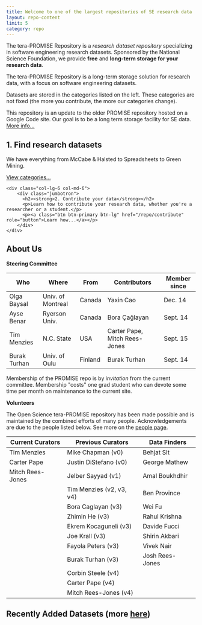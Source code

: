 ```yaml
---
title: Welcome to one of the largest repositories of SE research data
layout: repo-content
limit: 5
category: repo
---
```


The tera-PROMISE Repository is a _research dataset repository_ specializing in software engineering research datasets. Sponsored by the National Science Foundation, we provide **free** and **long-term storage for your research data**. 

The tera-PROMISE Repository is a long-term storage solution for research data, with a focus on software engineering datasets.

Datasets are stored in the categories listed on the left. These categories are not fixed (the more you contribute, the more our categories change). 

This repository is an update to the older PROMISE repository hosted on a Google Code site.
Our goal is to be a long term storage facility for SE data. [More info...](/repo/about)

<div class="row">
	<div class="col-lg-6 col-md-6">
		<div class="jumbotron">
			<h2><strong>1. Find research datasets</strong></h2>
			<p>We have everything from McCabe & Halsted to Spreadsheets to Green Mining.</p>
			<p><a class="btn btn-primary btn-lg" href="/repo/categories" role="button">View categories...</a></p>
		</div>
	</div>
	
	<div class="col-lg-6 col-md-6">
		<div class="jumbotron">
		  <h2><strong>2. Contribute your data</strong></h2>
		  <p>Learn how to contribute your research data, whether you're a researcher or a student.</p>
		  <p><a class="btn btn-primary btn-lg" href="/repo/contribute" role="button">Learn how...</a></p>
		</div>
	</div>
</div>

## About Us

**Steering Committee**

Who         |Where            |From     |Contributors                 |Member since
------------|-----------------|---------|-----------------------------|---------------
Olga Baysal |Univ. of Montreal| Canada  |Yaxin Cao                    |Dec. 14
Ayse Benar  |Ryerson Univ.    | Canada  |Bora Çağlayan                |Sept. 14
Tim Menzies |N.C. State       | USA     |Carter Pape, Mitch Rees-Jones|Sept. 15
Burak Turhan|Univ. of Oulu    | Finland |Burak Turhan                 |Sept. 14 

Membership of the PROMISE repo is by _invitation_ from the current committee.
Membership "costs" one grad student who can devote some time per month on maintenance to the current site.

**Volunteers**

The Open Science tera-PROMISE repository has been made possible and is maintained by the combined efforts of many people. Acknowledgements are due to the people listed below. See more on the [people page](/repo/people).

Current Curators | Previous Curators        |   Data Finders  
-----------------|--------------------------|------------------
Tim Menzies      | Mike Chapman (v0)        | Behjat Slt       
Carter Pape      | Justin DiStefano (v0)    | George Mathew    
Mitch Rees-Jones | Jelber Sayyad (v1)       | Amal Boukhdhir    
                 | Tim Menzies (v2, v3, v4) | Ben Province     
                 | Bora Caglayan (v3)       | Wei Fu           
                 | Zhimin He (v3)           | Rahul Krishna    
                 | Ekrem Kocaguneli (v3)    | Davide Fucci     
                 | Joe Krall (v3)           | Shirin Akbari    
                 | Fayola Peters (v3)       | Vivek Nair       
                 | Burak Turhan (v3)        | Josh Rees-Jones  
                 | Corbin Steele (v4)       |                  
                 | Carter Pape (v4)         |                  
                 | Mitch Rees-Jones (v4)    |                  


## Recently Added Datasets (more [here](/repo/recent.html))

